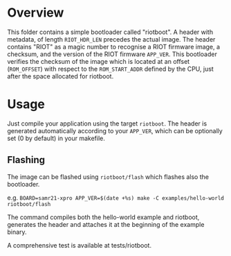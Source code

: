 # Overview
This folder contains a simple bootloader called "riotboot".
A header with metadata, of length `RIOT_HDR_LEN` precedes
the actual image. The header contains "RIOT" as a magic
number to recognise a RIOT firmware image, a checksum, and
the version of the RIOT firmware `APP_VER`.
This bootloader verifies the checksum of the image which is located
at an offset (`ROM_OFFSET`) with respect to  the `ROM_START_ADDR`
defined by the CPU, just after the space allocated for riotboot.

# Usage
Just compile your application using the target `riotboot`. The header
is generated automatically according to your `APP_VER`, which can be
optionally set (0 by default) in your makefile.

## Flashing
The image can be flashed using `riotboot/flash` which flashes also
the bootloader.

e.g. `BOARD=samr21-xpro APP_VER=$(date +%s) make -C examples/hello-world riotboot/flash`

The command compiles both the hello-world example and riotboot,
generates the header and attaches it at the beginning of the example
binary.

A comprehensive test is available at tests/riotboot.
